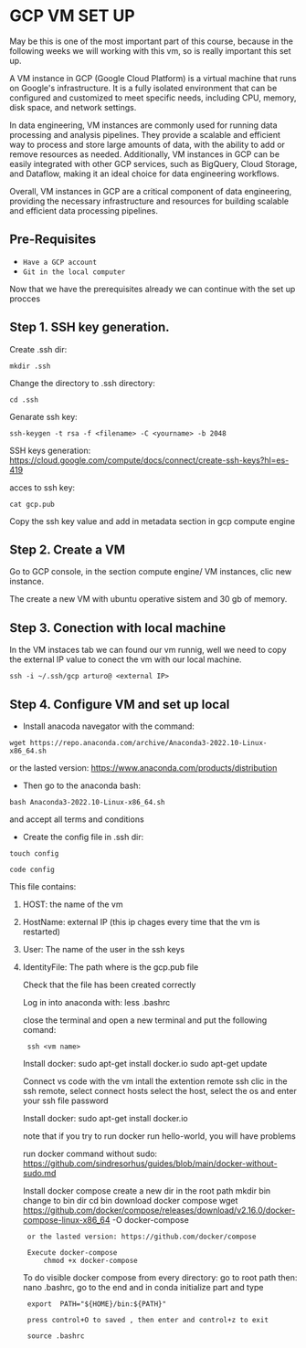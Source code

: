 # GCP VM SET UP

May be this is one of the most important part of this course, because in the following weeks we will working with this vm, so is really important this set up. 

A VM instance in GCP (Google Cloud Platform) is a virtual machine that runs on Google's infrastructure. It is a fully isolated environment that can be configured and customized to meet specific needs, including CPU, memory, disk space, and network settings.

In data engineering, VM instances are commonly used for running data processing and analysis pipelines. They provide a scalable and efficient way to process and store large amounts of data, with the ability to add or remove resources as needed. Additionally, VM instances in GCP can be easily integrated with other GCP services, such as BigQuery, Cloud Storage, and Dataflow, making it an ideal choice for data engineering workflows.

Overall, VM instances in GCP are a critical component of data engineering, providing the necessary infrastructure and resources for building scalable and efficient data processing pipelines.

## Pre-Requisites
- `Have a GCP account`
- `Git in the local computer`

Now that we have the prerequisites already we can continue with the set up procces

## Step 1. SSH key generation.

Create .ssh dir:

 `mkdir .ssh` 

Change the directory to .ssh directory: 

 `cd .ssh`

Genarate ssh key: 

 `ssh-keygen -t rsa -f <filename> -C <yourname> -b 2048`

SSH keys generation: https://cloud.google.com/compute/docs/connect/create-ssh-keys?hl=es-419

acces to ssh key: 

 `cat gcp.pub`

Copy the ssh key value and add in metadata section in gcp compute engine


## Step 2. Create a VM 

Go to GCP console, in the section compute engine/ VM instances, clic new instance. 

The create a new VM with ubuntu operative sistem and 30 gb of memory.

## Step 3. Conection with local machine

In the VM instaces tab we can found our vm runnig, well we need to copy the external IP value to conect the vm with our local machine.

`ssh -i ~/.ssh/gcp arturo@ <external IP>`

## Step 4. Configure VM and set up local    

- Install anacoda navegator with the command:

 `wget https://repo.anaconda.com/archive/Anaconda3-2022.10-Linux-x86_64.sh`

or the lasted version: https://www.anaconda.com/products/distribution

- Then go to the anaconda bash:

 `bash Anaconda3-2022.10-Linux-x86_64.sh`

and accept all terms and conditions

- Create the config file in .ssh dir:

`touch config`

`code config`

This file contains:
            
1. HOST: the name of the vm 
2. HostName: external IP (this ip chages every time that the vm is restarted)
3. User: The name of the user in the ssh keys
4. IdentityFile: The path where is the gcp.pub file
    
    Check that the file has been created correctly

    Log in into anaconda with:
        less .bashrc
    
    close the terminal and open a new terminal and put the following comand:

        ssh <vm name>

    Install docker:
        sudo apt-get install docker.io
        sudo apt-get update

    Connect vs code with the vm
        intall the extention remote ssh
        clic in the ssh remote, select connect hosts 
        select the host, select the os and enter your ssh file password

    Install docker:
        sudo apt-get install docker.io

    note that if you try to run docker run hello-world, you will have problems 

    run docker command without sudo: https://github.com/sindresorhus/guides/blob/main/docker-without-sudo.md
    

    Install docker compose
        create a new dir in the root path
            mkdir bin
        change to bin dir
            cd bin
        download docker compose 
            wget https://github.com/docker/compose/releases/download/v2.16.0/docker-compose-linux-x86_64 -O docker-compose

        or the lasted version: https://github.com/docker/compose

        Execute docker-compose
            chmod +x docker-compose
        
    To do visible docker compose from every directory:
        go to root path
        then: nano .bashrc, go to the end and in conda initialize part 
        and type

        export  PATH="${HOME}/bin:${PATH}"

        press control+O to saved , then enter and control+z to exit
    
        source .bashrc







    














    